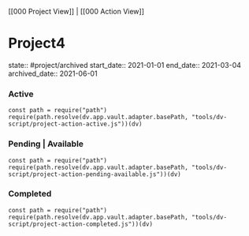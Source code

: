 [[000 Project View]] | [[000 Action View]]

# Project4

state:: #project/archived
start_date:: 2021-01-01
end_date:: 2021-03-04
archived_date:: 2021-06-01


### Active

```dataviewjs
const path = require("path")
require(path.resolve(dv.app.vault.adapter.basePath, "tools/dv-script/project-action-active.js"))(dv)
```

### Pending | Available

```dataviewjs
const path = require("path")
require(path.resolve(dv.app.vault.adapter.basePath, "tools/dv-script/project-action-pending-available.js"))(dv)
```

### Completed

```dataviewjs
const path = require("path")
require(path.resolve(dv.app.vault.adapter.basePath, "tools/dv-script/project-action-completed.js"))(dv)
```
